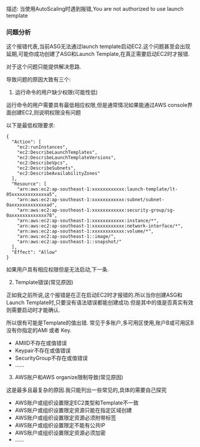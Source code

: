 描述: 当使用AutoScaling时遇到报错,You are not authorized to use launch template

### 问题分析

这个报错代表,当前ASG无法通过launch template启动EC2.这个问题甚至会出现延期,可能你成功创建了ASG和Launch Template,在真正需要启动EC2时才报错.

对于这个问题只能提供解决思路.

导致问题的原因大致有三个:

1. 运行命令的用户缺少权限(可能性低)

运行命令的用户需要具有最低相应权限,但是通常情况如果能通过AWS console界面创建EC2,则说明权限没有问题

以下是最低权限要求:

```
{
  "Action": [
    "ec2:runInstances",
    "ec2:DescribeLaunchTemplates",
    "ec2:DescribeLaunchTemplateVersions",
    "ec2:DescribeVpcs",
    "ec2:DescribeSubnets",
    "ec2:DescribeAvailabilityZones"
  ],
  "Resource": [
    "arn:aws:ec2:ap-southeast-1:xxxxxxxxxxxx:launch-template/lt-05xxxxxxxxxxxxxa5",
    "arn:aws:ec2:ap-southeast-1:xxxxxxxxxxxx:subnet/subnet-0axxxxxxxxxxxxxad",
    "arn:aws:ec2:ap-southeast-1:xxxxxxxxxxxx:security-group/sg-0axxxxxxxxxxxxx78",
    "arn:aws:ec2:ap-southeast-1:xxxxxxxxxxxx:instance/*",
    "arn:aws:ec2:ap-southeast-1:xxxxxxxxxxxx:network-interface/*",
    "arn:aws:ec2:ap-southeast-1:xxxxxxxxxxxx:volume/*",
    "arn:aws:ec2:ap-southeast-1::image/",
    "arn:aws:ec2:ap-southeast-1::snapshot/"
  ],
  "Effect": "Allow"
}
```

如果用户具有相应权限但是无法启动,下一条.

2. Template错误(常见原因)

正如我之前所说,这个报错是在正在启动EC2时才报错的.所以当你创建ASG和Launch Template时,只要没有语法错误都能创建成功.但是其中的值是否真实有效则需要启动时才能确认.

所以很有可能是Template的值出错. 常见于多账户,多可用区使用,账户B或可用区B没有你指定的AMI 或者 Key.

* AMIID不存在或值错误
* Keypair不存在或值错误
* SecurityGroup不存在或值错误
* ......
3. AWS账户和AWS organize限制导致(常见原因)

这是最多且最复杂的原因.我只能列出一些常见的,具体的需要自己探究

* AWS账户或组织设置限定EC2类型和Template不一致
* AWS账户或组织设置限定资源只能在指定区域创建
* AWS账户或组织设置限定资源必须附带标签
* AWS账户或组织设置限定不能有公共IP
* AWS账户或组织设置限定资源必须加密
* ......
